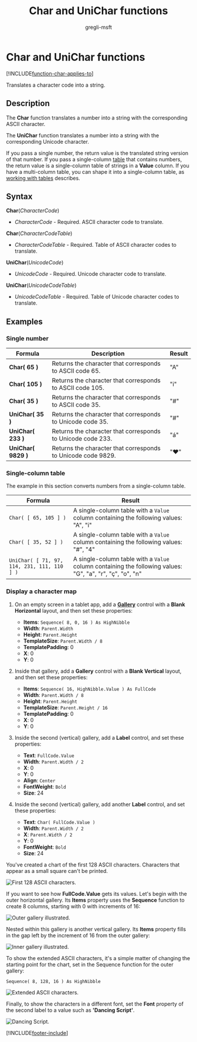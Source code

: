 ﻿---
title: Char and UniChar functions
description: Reference information including syntax and examples for the Char and UniChar functions.
author: gregli-msft

ms.topic: reference
ms.custom: canvas
ms.reviewer: mkaur
ms.date: 3/22/2024
ms.subservice: power-fx
ms.author: gregli
search.audienceType:
  - maker
contributors:
  - gregli-msft
  - mduelae
  - gregli
  - carlosff
no-loc: ["Char","UniChar"]
---

# Char and UniChar functions
[!INCLUDE[function-char-applies-to](includes/function-char-applies-to.md)]

Translates a character code into a string.

## Description

The **Char** function translates a number into a string with the corresponding ASCII character.

The **UniChar** function translates a number into a string with the corresponding Unicode character.

If you pass a single number, the return value is the translated string version of that number. If you pass a single-column [table](/power-apps/maker/canvas-apps/working-with-tables) that contains numbers, the return value is a single-column table of strings in a **Value** column. If you have a multi-column table, you can shape it into a single-column table, as [working with tables](/power-apps/maker/canvas-apps/working-with-tables) describes.

## Syntax

**Char**(_CharacterCode_)

- _CharacterCode_ - Required. ASCII character code to translate.

**Char**(_CharacterCodeTable_)

- _CharacterCodeTable_ - Required. Table of ASCII character codes to translate.

**UniChar**(_UnicodeCode_)

- _UnicodeCode_ - Required. Unicode character code to translate.

**UniChar**(_UnicodeCodeTable_)

- _UnicodeCodeTable_ - Required. Table of Unicode character codes to translate.

## Examples

### Single number

| Formula | Description | Result |
| --- | --- | --- |
| **Char( 65 )** | Returns the character that corresponds to ASCII code 65. | "A" |
| **Char( 105 )** | Returns the character that corresponds to ASCII code 105. | "i" |
| **Char( 35 )** | Returns the character that corresponds to ASCII code 35. | "#" |
| **UniChar( 35 )** | Returns the character that corresponds to Unicode code 35. | "#" |
| **UniChar( 233 )** | Returns the character that corresponds to Unicode code 233. | "á" |
| **UniChar( 9829 )** | Returns the character that corresponds to Unicode code 9829. | "♥" |

### Single-column table

The example in this section converts numbers from a single-column table.

| Formula | Result |
| --- | --- |
| `Char( [ 65, 105 ] )` | A single-column table with a `Value` column containing the following values: "A", "i" |
| `Char( [ 35, 52 ] )` | A single-column table with a `Value` column containing the following values: "#", "4" |
| `UniChar( [ 71, 97, 114, 231, 111, 110 ] )` | A single-column table with a `Value` column containing the following values: "G", "a", "r", "ç", "o", "n" |

### Display a character map

1. On an empty screen in a tablet app, add a [**Gallery**](/power-apps/maker/canvas-apps/controls/control-gallery) control with a **Blank Horizontal** layout, and then set these properties:

   - **Items**: `Sequence( 8, 0, 16 ) As HighNibble`
   - **Width**: `Parent.Width`
   - **Height**: `Parent.Height`
   - **TemplateSize**: `Parent.Width / 8`
   - **TemplatePadding**: 0
   - **X**: 0
   - **Y**: 0

1. Inside that gallery, add a **Gallery** control with a **Blank Vertical** layout, and then set these properties:

   - **Items**: `Sequence( 16, HighNibble.Value ) As FullCode`
   - **Width**: `Parent.Width / 8`
   - **Height**: `Parent.Height`
   - **TemplateSize**: `Parent.Height / 16`
   - **TemplatePadding**: 0
   - **X**: 0
   - **Y**: 0

1. Inside the second (vertical) gallery, add a **Label** control, and set these properties:

   - **Text**: `FullCode.Value`
   - **Width**: `Parent.Width / 2`
   - **X**: 0
   - **Y**: 0
   - **Align**: `Center`
   - **FontWeight**: `Bold`
   - **Size**: 24

1. Inside the second (vertical) gallery, add another **Label** control, and set these properties:

   - **Text**: `Char( FullCode.Value )`
   - **Width**: `Parent.Width / 2`
   - **X**: `Parent.Width / 2`
   - **Y**: 0
   - **FontWeight**: `Bold`
   - **Size**: 24

You've created a chart of the first 128 ASCII characters. Characters that appear as a small square can't be printed.

![First 128 ASCII characters.](media/function-char/chart-lower.png)

If you want to see how **FullCode.Value** gets its values. Let's begin with the outer horizontal gallery. Its **Items** property uses the **Sequence** function to create 8 columns, starting with 0 with increments of 16:

![Outer gallery illustrated.](media/function-char/chart-lower-outer.png)

Nested within this gallery is another vertical gallery. Its **Items** property fills in the gap left by the increment of 16 from the outer gallery:

![Inner gallery illustrated.](media/function-char/chart-lower-inner.png)

To show the extended ASCII characters, it's a simple matter of changing the starting point for the chart, set in the Sequence function for the outer gallery:

`Sequence( 8, 128, 16 ) As HighNibble`

![Extended ASCII characters.](media/function-char/chart-higher.png)

Finally, to show the characters in a different font, set the **Font** property of the second label to a value such as **'Dancing Script'**.

![Dancing Script.](media/function-char/chart-higher-dancing-script.png)

[!INCLUDE[footer-include](../../includes/footer-banner.md)]





























































































































































